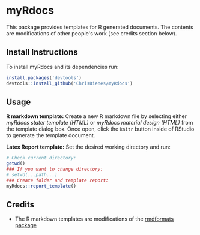 # myRdocs

This package provides templates for R generated documents. The contents are modifications of other people's work (see credits section below).

## Install Instructions
To install myRdocs and its dependencies run:
```r
install.packages('devtools')
devtools::install_github('ChrisDienes/myRdocs')
```

## Usage

**R markdown template:** Create a new R markdown file by selecting either _myRdocs stater template (HTML)_ or _myRdocs material design (HTML)_ from the template dialog box. Once open, click the `knitr` button inside of RStudio to generate the template document.  

**Latex Report template:** Set the desired working directory and run:
```r
# Check current directory:
getwd()
### If you want to change directory:
# setwd(...path...)
### Create folder and template report:
myRdocs::report_template()
```

## Credits

- The R markdown templates are modifications of the [rmdformats package](https://github.com/juba/rmdformats)

